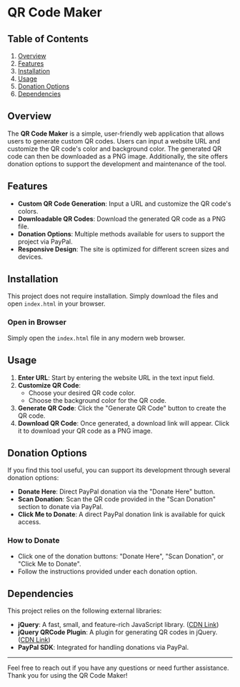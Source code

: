 # QR Code Maker

## Table of Contents
1. [Overview](#overview)
2. [Features](#features)
3. [Installation](#installation)
4. [Usage](#usage)
5. [Donation Options](#donation-options)
6. [Dependencies](#dependencies)

## Overview
The **QR Code Maker** is a simple, user-friendly web application that allows users to generate custom QR codes. Users can input a website URL and customize the QR code's color and background color. The generated QR code can then be downloaded as a PNG image. Additionally, the site offers donation options to support the development and maintenance of the tool.

## Features
- **Custom QR Code Generation**: Input a URL and customize the QR code's colors.
- **Downloadable QR Codes**: Download the generated QR code as a PNG file.
- **Donation Options**: Multiple methods available for users to support the project via PayPal.
- **Responsive Design**: The site is optimized for different screen sizes and devices.

## Installation
This project does not require installation. Simply download the files and open `index.html` in your browser.

### Open in Browser
Simply open the `index.html` file in any modern web browser.

## Usage
1. **Enter URL**: Start by entering the website URL in the text input field.
2. **Customize QR Code**: 
   - Choose your desired QR code color.
   - Choose the background color for the QR code.
3. **Generate QR Code**: Click the "Generate QR Code" button to create the QR code.
4. **Download QR Code**: Once generated, a download link will appear. Click it to download your QR code as a PNG image.

## Donation Options
If you find this tool useful, you can support its development through several donation options:

- **Donate Here**: Direct PayPal donation via the "Donate Here" button.
- **Scan Donation**: Scan the QR code provided in the "Scan Donation" section to donate via PayPal.
- **Click Me to Donate**: A direct PayPal donation link is available for quick access.

### How to Donate
- Click one of the donation buttons: "Donate Here", "Scan Donation", or "Click Me to Donate".
- Follow the instructions provided under each donation option.

## Dependencies
This project relies on the following external libraries:
- **jQuery**: A fast, small, and feature-rich JavaScript library. ([CDN Link](https://cdnjs.cloudflare.com/ajax/libs/jquery/3.5.1/jquery.min.js))
- **jQuery QRCode Plugin**: A plugin for generating QR codes in jQuery. ([CDN Link](https://cdnjs.cloudflare.com/ajax/libs/jquery.qrcode/1.0/jquery.qrcode.min.js))
- **PayPal SDK**: Integrated for handling donations via PayPal.

---

Feel free to reach out if you have any questions or need further assistance. Thank you for using the QR Code Maker!
